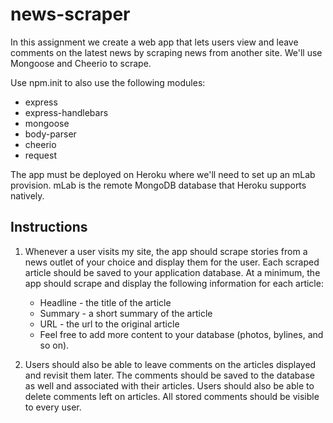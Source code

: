 # news-scraper

In this assignment we create a web app that lets users view and leave comments on the latest news by scraping news from another site. We'll use Mongoose and Cheerio to scrape.

Use npm.init to also use the following modules:
- express
- express-handlebars
- mongoose
- body-parser
- cheerio
- request

The app must be deployed on Heroku where we'll need to set up an mLab provision. mLab is the remote MongoDB database that Heroku supports natively.

## Instructions

1. Whenever a user visits my site, the app should scrape stories from a news outlet of your choice and display them for the user. Each scraped article should be saved to your application database. At a minimum, the app should scrape and display the following information for each article:

     * Headline - the title of the article
     * Summary - a short summary of the article
     * URL - the url to the original article
     * Feel free to add more content to your database (photos, bylines, and so on).

 2. Users should also be able to leave comments on the articles displayed and revisit them later. The comments should be saved to the database as well and associated with their articles. Users should also be able to delete comments left on articles. All stored comments should be visible to every user.
